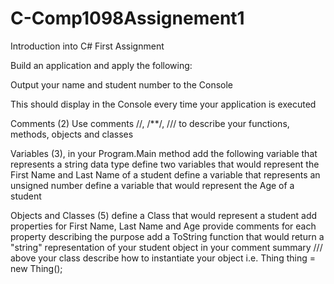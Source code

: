 # C-Comp1098Assignement1
Introduction into C# First Assignment

Build an application and apply the following:

Output your name and student number to the Console

This should display in the Console every time your application is executed

Comments (2)
Use comments //, /**/, /// to describe your functions, methods, objects and classes

Variables (3), in your Program.Main method add the following
 variable that represents a string data type
 define two variables that would represent the First Name and Last Name of a student
 define a variable that represents an unsigned number
 define a variable that would represent the Age of a student

Objects and Classes (5)
 define a Class that would represent a student
 add properties for First Name, Last Name and Age
 provide comments for each property describing the purpose
 add a ToString function that would return a "string" representation of your student object
 in your comment summary /// above your class describe how to instantiate your object
   i.e. Thing thing = new Thing();
